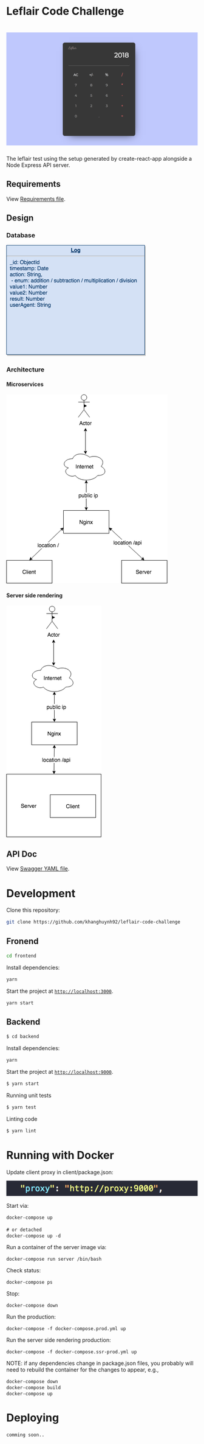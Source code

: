 # Leflair Code Challenge

# <img src="/images/demo.png?raw=true">

The leflair test using the setup generated by create-react-app alongside a Node Express API server.


## Requirements

View [Requirements file](./requirementss.md).

## Design

### Database
![](./images/database-design.png)

### Architecture

#### Microservices
![](./images/microservices.png)

#### Server side rendering
![](./images/server-side-rendering.png)


## API Doc

View [Swagger YAML file](./server/swagger.yaml).

# Development

Clone this repository:

```sh
git clone https://github.com/khanghuynh92/leflair-code-challenge
```

## Fronend

```sh
cd frontend
```

Install dependencies:

```sh
yarn
```

Start the project at [`http://localhost:3000`](http://localhost:3000).

```sh
yarn start
```

## Backend

```bash
$ cd backend
```

Install dependencies:

```sh
yarn
```

Start the project at [`http://localhost:9000`](http://localhost:9000).

```sh
$ yarn start
```

Running unit tests

```sh
$ yarn test
```

Linting code

```sh
$ yarn lint
```

# Running with Docker
Update client proxy in client/package.json:

![](./images/client-proxy.png)


Start via:

```
docker-compose up

# or detached
docker-compose up -d
```

Run a container of the server image via:

```
docker-compose run server /bin/bash
```

Check status:

```
docker-compose ps
```

Stop:

```
docker-compose down
```

Run the production:

```
docker-compose -f docker-compose.prod.yml up
```

Run the server side rendering production:

```
docker-compose -f docker-compose.ssr-prod.yml up
```

NOTE: if any dependencies change in package.json files, you probably will need to rebuild the container for the changes to appear, e.g.,

```
docker-compose down
docker-compose build
docker-compose up
```


# Deploying
```bash
comming soon..
```
